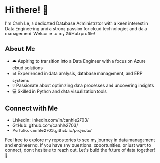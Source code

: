 # Hi there! 👋

I'm Canh Le, a dedicated Database Administrator with a keen interest in Data Engineering and a strong passion for cloud technologies and data management. Welcome to my GitHub profile!

## About Me

- ☁️ Aspiring to transition into a Data Engineer with a focus on Azure cloud solutions
- 📊 Experienced in data analysis, database management, and ERP systems
- 💡 Passionate about optimizing data processes and uncovering insights
- 💻 Skilled in Python and data visualization tools

## Connect with Me

- LinkedIn: linkedin.com/in/canhle2703/
- GitHub: github.com/canhle2703/
- Porfolio: canhle2703.github.io/projects/
  
Feel free to explore my repositories to see my journey in data management and engineering. If you have any questions, opportunities, or just want to connect, don't hesitate to reach out. Let's build the future of data together! 🚀
